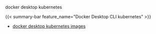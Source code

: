 docker desktop kubernetes


{{< summary-bar feature_name="Docker Desktop CLI kubernetes" >}}


- [docker desktop kubernetes images](https://docs.docker.com/reference/cli/docker/desktop/kubernetes/images/)
